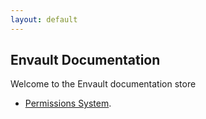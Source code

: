 ```yaml
---
layout: default
---
```


## Envault Documentation
Welcome to the Envault documentation store


 - [Permissions System](./permissions).
